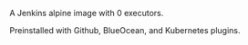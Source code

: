 A Jenkins alpine image with 0 executors.

Preinstalled with Github, BlueOcean, and Kubernetes plugins.
